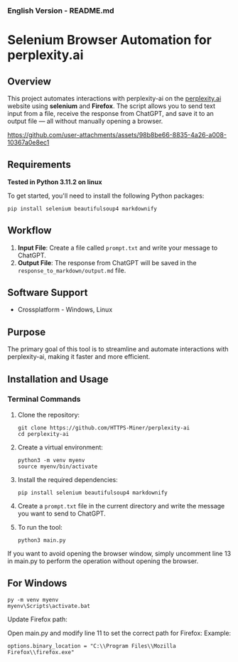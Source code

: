### English Version - README.md

# Selenium Browser Automation for perplexity.ai

## Overview

This project automates interactions with perplexity-ai on the [perplexity.ai](https://perplexity.ai/) website using **selenium** and **Firefox**. The script allows you to send text input from a file, receive the response from ChatGPT, and save it to an output file — all without manually opening a browser.

https://github.com/user-attachments/assets/98b8be66-8835-4a26-a008-10367a0e8ec1

## Requirements

**Tested in Python 3.11.2 on linux**

To get started, you'll need to install the following Python packages:

```
pip install selenium beautifulsoup4 markdownify
```

## Workflow

1. **Input File**: Create a file called `prompt.txt` and write your message to ChatGPT.
2. **Output File**: The response from ChatGPT will be saved in the `response_to_markdown/output.md` file.

## Software Support

- Crossplatform - Windows, Linux

## Purpose

The primary goal of this tool is to streamline and automate interactions with perplexity-ai, making it faster and more efficient.

## Installation and Usage

### Terminal Commands

1. Clone the repository:
   ```shell
   git clone https://github.com/HTTPS-Miner/perplexity-ai
   cd perplexity-ai
   ```

2. Create a virtual environment:
   ```shell
   python3 -m venv myenv
   source myenv/bin/activate
   ```

3. Install the required dependencies:
   ```shell
   pip install selenium beautifulsoup4 markdownify
   ```

4. Create a `prompt.txt` file in the current directory and write the message you want to send to ChatGPT.

5. To run the tool:
   ```shell
   python3 main.py
   ```

If you want to avoid opening the browser window, simply uncomment line 13 in main.py to perform the operation without opening the browser.

## For Windows

```
py -m venv myenv
myenv\Scripts\activate.bat
```

Update Firefox path:

Open main.py and modify line 11 to set the correct path for Firefox:
Example:

```
options.binary_location = "C:\\Program Files\\Mozilla Firefox\\firefox.exe"
```